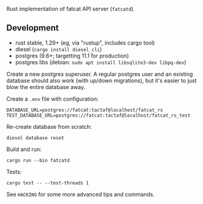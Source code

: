 
Rust implementation of fatcat API server (`fatcatd`).

## Development

- rust stable, 1.29+ (eg, via "rustup", includes cargo tool)
- diesel (`cargo install diesel_cli`)
- postgres (9.6+; targetting 11.1 for production)
- postgres libs (debian: `sudo apt install libsqlite3-dev libpq-dev`)

Create a new postgres superuser. A regular postgres user and an existing
database should also work (with up/down migrations), but it's easier to just
blow the entire database away.

Create a `.env` file with configuration:

    DATABASE_URL=postgres://fatcat:tactaf@localhost/fatcat_rs
    TEST_DATABASE_URL=postgres://fatcat:tactaf@localhost/fatcat_rs_test

Re-create database from scratch:

    diesel database reset

Build and run:

    cargo run --bin fatcatd

Tests:

    cargo test -- --test-threads 1

See `HACKING` for some more advanced tips and commands.
